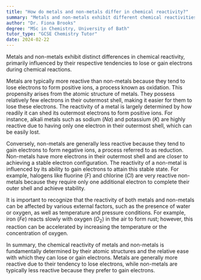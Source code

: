 ```yaml
---
title: "How do metals and non-metals differ in chemical reactivity?"
summary: "Metals and non-metals exhibit different chemical reactivities, primarily determined by their tendencies to lose or gain electrons during reactions."
author: "Dr. Fiona Brooks"
degree: "MSc in Chemistry, University of Bath"
tutor_type: "GCSE Chemistry Tutor"
date: 2024-02-22
---
```


Metals and non-metals exhibit distinct differences in chemical reactivity, primarily influenced by their respective tendencies to lose or gain electrons during chemical reactions.

Metals are typically more reactive than non-metals because they tend to lose electrons to form positive ions, a process known as oxidation. This propensity arises from the atomic structure of metals. They possess relatively few electrons in their outermost shell, making it easier for them to lose these electrons. The reactivity of a metal is largely determined by how readily it can shed its outermost electrons to form positive ions. For instance, alkali metals such as sodium ($Na$) and potassium ($K$) are highly reactive due to having only one electron in their outermost shell, which can be easily lost.

Conversely, non-metals are generally less reactive because they tend to gain electrons to form negative ions, a process referred to as reduction. Non-metals have more electrons in their outermost shell and are closer to achieving a stable electron configuration. The reactivity of a non-metal is influenced by its ability to gain electrons to attain this stable state. For example, halogens like fluorine ($F$) and chlorine ($Cl$) are very reactive non-metals because they require only one additional electron to complete their outer shell and achieve stability.

It is important to recognize that the reactivity of both metals and non-metals can be affected by various external factors, such as the presence of water or oxygen, as well as temperature and pressure conditions. For example, iron ($Fe$) reacts slowly with oxygen ($O_2$) in the air to form rust; however, this reaction can be accelerated by increasing the temperature or the concentration of oxygen.

In summary, the chemical reactivity of metals and non-metals is fundamentally determined by their atomic structures and the relative ease with which they can lose or gain electrons. Metals are generally more reactive due to their tendency to lose electrons, while non-metals are typically less reactive because they prefer to gain electrons.
    